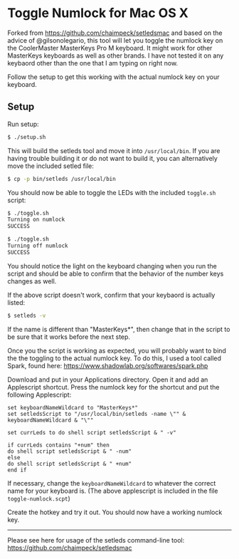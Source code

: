 # Toggle Numlock for Mac OS X

Forked from https://github.com/chaimpeck/setledsmac and based on the advice of @gilsonolegario, this tool will let you toggle the numlock key on the CoolerMaster MasterKeys Pro M keyboard. It might work for other MasterKeys keyboards as well as other brands. I have not tested it on any keybaord other than the one that I am typing on right now.

Follow the setup to get this working with the actual numlock key on your keyboard.

## Setup

Run setup:
```bash
$ ./setup.sh
```

This will build the setleds tool and move it into `/usr/local/bin`. If you are having trouble building it or do not want to build it, you can alternatively move the included setled file:
```bash
$ cp -p bin/setleds /usr/local/bin
```

You should now be able to toggle the LEDs with the included `toggle.sh` script:
```bash
$ ./toggle.sh
Turning on numlock
SUCCESS

$ ./toggle.sh
Turning off numlock
SUCCESS
```

You should notice the light on the keyboard changing when you run the script and should be able to confirm that the behavior of the number keys changes as well.

If the above script doesn't work, confirm that your keybaord is actually listed:
```bash
$ setleds -v
```

If the name is different than "MasterKeys*", then change that in the script to be sure that it works before the next step.

Once you the script is working as expected, you will probably want to bind the the toggling to the actual numlock key. To do this, I used a tool called Spark, found here:
https://www.shadowlab.org/softwares/spark.php

Download and put in your Applications directory. Open it and add an Applescript shortcut. Press the numlock key for the shortcut and put the following Applescript:

```
set keyboardNameWildcard to "MasterKeys*"
set setledsScript to "/usr/local/bin/setleds -name \"" & keyboardNameWildcard & "\""

set currLeds to do shell script setledsScript & " -v"

if currLeds contains "+num" then
do shell script setledsScript & " -num"
else
do shell script setledsScript & " +num"
end if
```
If necessary, change the `keyboardNameWildcard` to whatever the correct name for your keyboard is. (The above applescript is included in the file `toggle-numlock.scpt`)

Create the hotkey and try it out. You should now have a working numlock key.

---

Please see here for usage of the setleds command-line tool:
https://github.com/chaimpeck/setledsmac
